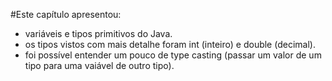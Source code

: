 #Este capítulo apresentou:

- variáveis e tipos primitivos do Java.
- os tipos vistos com mais detalhe foram int (inteiro) e double (decimal).
- foi possível entender um pouco de type casting (passar um valor de um tipo para uma vaiável de outro tipo).
